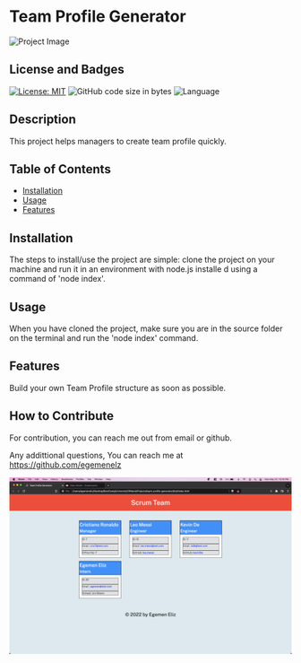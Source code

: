 # Team Profile Generator
<img src="./src/image/TeamProfileGenerator.gif" alt="Project Image" width="650"/>

## License and Badges

[![License: MIT](https://img.shields.io/badge/License-MIT-yellow.svg)](https://opensource.org/licenses/MIT)
![GitHub code size in bytes](https://img.shields.io/github/languages/code-size/egemenelz/team-profile-generator)
![Language](https://img.shields.io/badge/language-JavaScript-yellow)

## Description

This project helps managers to create team profile quickly. 

## Table of Contents

- [Installation](#installation)
- [Usage](#usage)
- [Features](#features)

## Installation

The steps to install/use the project are simple: clone the project on your machine and run it in an environment with node.js installe d using a command of 'node index'.

## Usage

When you have cloned the project, make sure you are in the source folder on the terminal and run the 'node index' command.

## Features

Build your own Team Profile structure as soon as possible.

## How to Contribute

For contribution, you can reach me out from email or github.

Any addittional questions, You can reach me at https://github.com/egemenelz

<img src="./src/image/Screen%20Shot%202022-05-23%20at%2010.42.55%20PM.png" alt="Project Image" width="800"/>
